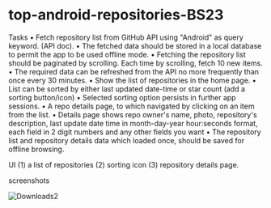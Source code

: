 # top-android-repositories-BS23

Tasks
•	Fetch repository list from GitHub API using "Android" as query keyword. (API doc). 
•	The fetched data should be stored in a local database to permit the app to be used offline mode. 
•	Fetching the repository list should be paginated by scrolling. Each time by scrolling, fetch 10 new items. 
•	The required data can be refreshed from the API no more frequently than once every 30 minutes. 
•	Show the list of repositories in the home page. 
•	List can be sorted by either last updated date-time or star count (add a sorting button/icon) 
•	Selected sorting option persists in further app sessions. 
•	A repo details page, to which navigated by clicking on an item from the list. 
•	Details page shows repo owner's name, photo, repository's description, last update date time in month-day-year hour:seconds format, each field in 2 digit numbers and any other fields you want 
•	The repository list and repository details data which loaded once, should be saved for offline browsing.

UI 
(1) a list of repositories 
(2) sorting icon
(3) repository details page.

screenshots

![Downloads2](https://user-images.githubusercontent.com/32567035/203127798-054abef0-a5c9-4ac7-8cfc-3ed4a4543ec8.jpg)


